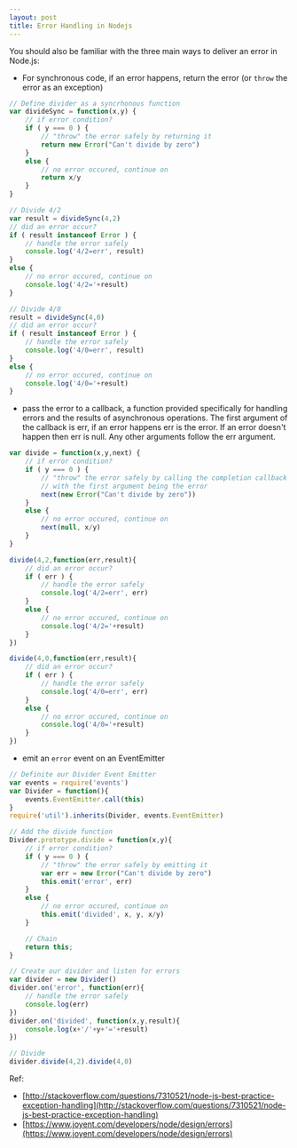 ```yaml
---
layout: post
title: Error Handling in Nodejs
---
```


You should also be familiar with the three main ways to deliver an error in Node.js:

-  For synchronous code, if an error happens, return the error (or `throw` the error as an exception)

```javascript
// Define divider as a syncrhonous function
var divideSync = function(x,y) {
    // if error condition?
    if ( y === 0 ) {
        // "throw" the error safely by returning it
        return new Error("Can't divide by zero")
    }
    else {
        // no error occured, continue on
        return x/y
    }
}

// Divide 4/2
var result = divideSync(4,2)
// did an error occur?
if ( result instanceof Error ) {
    // handle the error safely
    console.log('4/2=err', result)
}
else {
    // no error occured, continue on
    console.log('4/2='+result)
}

// Divide 4/0
result = divideSync(4,0)
// did an error occur?
if ( result instanceof Error ) {
    // handle the error safely
    console.log('4/0=err', result)
}
else {
    // no error occured, continue on
    console.log('4/0='+result)
}
```

- pass the error to a callback, a function provided specifically for handling errors and the results of asynchronous operations. The first argument of the callback is err, if an error happens err is the error. If an error doesn't happen then err is null. Any other arguments follow the err argument.

```javascript
var divide = function(x,y,next) {
    // if error condition?
    if ( y === 0 ) {
        // "throw" the error safely by calling the completion callback
        // with the first argument being the error
        next(new Error("Can't divide by zero"))
    }
    else {
        // no error occured, continue on
        next(null, x/y)
    }
}

divide(4,2,function(err,result){
    // did an error occur?
    if ( err ) {
        // handle the error safely
        console.log('4/2=err', err)
    }
    else {
        // no error occured, continue on
        console.log('4/2='+result)
    }
})

divide(4,0,function(err,result){
    // did an error occur?
    if ( err ) {
        // handle the error safely
        console.log('4/0=err', err)
    }
    else {
        // no error occured, continue on
        console.log('4/0='+result)
    }
})
```

- emit an `error` event on an EventEmitter

```javascript
// Definite our Divider Event Emitter
var events = require('events')
var Divider = function(){
    events.EventEmitter.call(this)
}
require('util').inherits(Divider, events.EventEmitter)

// Add the divide function
Divider.prototype.divide = function(x,y){
    // if error condition?
    if ( y === 0 ) {
        // "throw" the error safely by emitting it
        var err = new Error("Can't divide by zero")
        this.emit('error', err)
    }
    else {
        // no error occured, continue on
        this.emit('divided', x, y, x/y)
    }

    // Chain
    return this;
}

// Create our divider and listen for errors
var divider = new Divider()
divider.on('error', function(err){
    // handle the error safely
    console.log(err)
})
divider.on('divided', function(x,y,result){
    console.log(x+'/'+y+'='+result)
})

// Divide
divider.divide(4,2).divide(4,0)
```


Ref:

- [http://stackoverflow.com/questions/7310521/node-js-best-practice-exception-handling](http://stackoverflow.com/questions/7310521/node-js-best-practice-exception-handling)
- [https://www.joyent.com/developers/node/design/errors](https://www.joyent.com/developers/node/design/errors)
